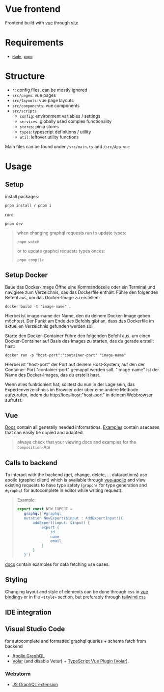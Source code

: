 # Vue frontend

Frontend build with [vue](https://vuejs.org/) through [vite](https://vitejs.dev/)

# Requirements

- [`Node`](https://nodejs.org/en/), [`pnpm`](https://pnpm.io/)

# Structure

- `*`: config files, can be mostly ignored
- `src/pages`: vue pages
- `src/layouts`: vue page layouts
- `src/components`: vue components
- `src/scripts`
  - `config`: environment variables / settings
  - `services`: globally used complex functionality
  - `stores`: pinia stores
  - `types`: typescript definitions / utility
  - `util`: leftover utility functions

Main files can be found under `/src/main.ts` and `/src/App.vue`

# Usage

## Setup

install packages:

```
pnpm install / pnpm i
```

run:

```
pnpm dev
```

>when changing graphql requests run to update types:
>```
>pnpm watch
>```
>or to update graphql requests types onces:
>```
>pnpm compile
>```

## Setup Docker
Baue das Docker-Image
Öffne eine Kommandozeile oder ein Terminal und navigiere zum Verzeichnis, das das Dockerfile enthält. Führe den folgenden Befehl aus, um das Docker-Image zu erstellen:

```
docker build -t "image-name" .
```

Hierbei ist image-name der Name, den du deinem Docker-Image geben möchtest. Der Punkt am Ende des Befehls gibt an, dass das Dockerfile im aktuellen Verzeichnis gefunden werden soll.

Starte den Docker-Container
Führe den folgenden Befehl aus, um einen Docker-Container auf Basis des Images zu starten, das du gerade erstellt hast:

```
docker run -p "host-port":"container-port" "image-name"
```

Hierbei ist "host-port" der Port auf deinem Host-System, auf den der Container-Port "container-port" gemappt werden soll. "image-name" ist der Name des Docker-Images, das du erstellt hast.

Wenn alles funktioniert hat, solltest du nun in der Lage sein, das Expertenverzeichniss im Browser oder über eine andere Methode aufzurufen, indem du http://localhost:"host-port" in deinem Webbrowser aufrufst.
## Vue

[Docs](https://vuejs.org/guide/introduction.html) contain all generally needed informations.
[Examples](https://vuejs.org/examples/#hello-world) contain usecases that can easily be copied and adapted.
> always check that your viewing docs and examples for the `Composition`-Api

## Calls to backend

To interact with the backend (get, change, delete, ... data/actions) use apollo (graphql client) which is available through [vue-apollo](https://v4.apollo.vuejs.org/guide-composable/) and view existing requests to have type safety (`grapqh(` for type generation and `#graphql` for autocomplete in editor while writing request).
> Example:
>```ts
>export const NEW_EXPERT =
>    graphql(`#graphql
>    mutation NewExpert($input : AddExpertInput!){
>        addExpert(input: $input) {
>            expert {
>                id
>                name
>                email
>            }
>        }
>    }`)
>```
[docs](https://v4.apollo.vuejs.org/guide-composable/) contain examples for data fetching use cases.


## Styling

Changing layout and style of elements can be done through css in [vue bindings](https://vuejs.org/guide/essentials/class-and-style.html#binding-inline-styles) or in file `<style>` section, but preferably through [tailwind css](https://tailwindcss.com/)

## IDE integration

## Visual Studio Code

for autocomplete and formatted graphql queries + schema fetch from backend
- [Apollo GraphQL](https://marketplace.visualstudio.com/items?itemName=apollographql.vscode-apollo)
- [Volar](https://marketplace.visualstudio.com/items?itemName=Vue.volar) (and disable Vetur) + [TypeScript Vue Plugin (Volar)](https://marketplace.visualstudio.com/items?itemName=Vue.vscode-typescript-vue-plugin).

### Webstorm

- [JS GraphQL extension](https://plugins.jetbrains.com/plugin/8097-graphql/)
